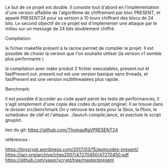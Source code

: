 
Le but de ce projet est double. Il consiste tout d'abord en l'implémentation d'une version affaiblie de l'algorithme de chiffrement par bloc PRESENT, 
et appelé PRESENT24 pour sa version à 10 tours chiffrant des blocs de 24 bits.
Le second objectif de ce projet est d'implémenter une attaque par le milieu sur un message de 24 bits doublement chiffré.


Compilation: 

le fichier makefile présent à la racine permet de compiler le projet.
Il est possible de choisir la version que l'on souhaite utiliser (la version v1 semble plus performante )

la compilation avec make produit 2 fichier executables, present.out et fastPresent.out.
present.out est une version basique sans threads, et fastPresent est une version multithreadées plus rapide.


Benchmark:

Il est possible d'acceder au code ayant permi les tests de performances, il s'agit simplement d'une copie des codes du projet originel. 
Il se trouve dans le dossier src/benchmark
On y retrouve les tests pour la Sbox, la Pbox, le scheduleur de clef et l'attaque.
./launch compile,lance, et exectute le script gnuplot.

lien du git:
https://github.com/ThomasRgl/PRESENT24

références : 

https://tinycrypt.wordpress.com/2017/03/15/asmcodes-present/
https://iacr.org/archive/ches2007/47270450/47270450.pdf
https://github.com/yaspr/ycrypt/tree/master/present
